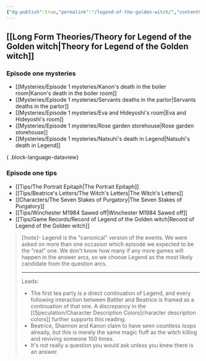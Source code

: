 ```yaml
---
{"dg-publish":true,"permalink":"/legend-of-the-golden-witch/","contentClasses":"center-headings red-truth red-links blue-truth"}
---
```



## [[Long Form Theories/Theory for Legend of the Golden witch\|Theory for Legend of the Golden witch]]

### Episode one mysteries
- [[Mysteries/Episode 1 mysteries/Kanon's death in the boiler room\|Kanon's death in the boiler room]]
- [[Mysteries/Episode 1 mysteries/Servants deaths in the parlor\|Servants deaths in the parlor]]
- [[Mysteries/Episode 1 mysteries/Eva and Hideyoshi's room\|Eva and Hideyoshi's room]]
- [[Mysteries/Episode 1 mysteries/Rose garden storehouse\|Rose garden storehouse]]
- [[Mysteries/Episode 1 mysteries/Natsuhi's death in Legend\|Natsuhi's death in Legend]]

{ .block-language-dataview}
### Episode one tips
- [[Tips/The Portrait Epitaph\|The Portrait Epitaph]]
- [[Tips/Beatrice's Letters/The Witch's Letters\|The Witch's Letters]]
- [[Characters/The Seven Stakes of Purgatory\|The Seven Stakes of Purgatory]]
- [[Tips/Winchester M1984 Sawed off\|Winchester M1984 Sawed off]]
- [[Tips/Game Records/Record of Legend of the Golden witch\|Record of Legend of the Golden witch]]



<div class="transclusion internal-embed is-loaded"><div class="markdown-embed">



> [!note]- Legend is the "canonical" version of the events.
> We were asked on more than one occasion which episode we expected to be the "real" one.
> We don't know how many if any more games will happen in the answer arcs, so we choose Legend as the most likely candidate from the question arcs.
>  
> ---
> Leads:
> - The first tea party is a direct continuation of Legend, and every following interaction between Battler and Beatrice is framed as a continuation of that one. A discrepancy in the [[Speculation/Character Description Colors\|character description colors]] further supports this reading.
> - Beatrice, Shannon and Kanon claim to have seen countless loops already, but this is merely the same magic fluff as the witch killing and reviving someone 100 times.
> - It's not really a question you would ask unless you knew there is an answer.

</div></div>

